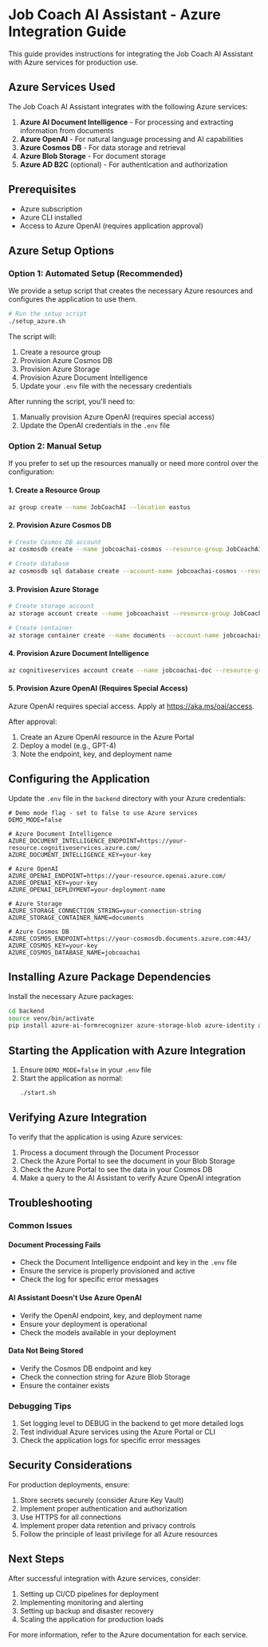 # Job Coach AI Assistant - Azure Integration Guide

This guide provides instructions for integrating the Job Coach AI Assistant with Azure services for production use.

## Azure Services Used

The Job Coach AI Assistant integrates with the following Azure services:

1. **Azure AI Document Intelligence** - For processing and extracting information from documents
2. **Azure OpenAI** - For natural language processing and AI capabilities
3. **Azure Cosmos DB** - For data storage and retrieval
4. **Azure Blob Storage** - For document storage
5. **Azure AD B2C** (optional) - For authentication and authorization

## Prerequisites

- Azure subscription
- Azure CLI installed
- Access to Azure OpenAI (requires application approval)

## Azure Setup Options

### Option 1: Automated Setup (Recommended)

We provide a setup script that creates the necessary Azure resources and configures the application to use them.

```bash
# Run the setup script
./setup_azure.sh
```

The script will:
1. Create a resource group
2. Provision Azure Cosmos DB
3. Provision Azure Storage
4. Provision Azure Document Intelligence
5. Update your `.env` file with the necessary credentials

After running the script, you'll need to:
1. Manually provision Azure OpenAI (requires special access)
2. Update the OpenAI credentials in the `.env` file

### Option 2: Manual Setup

If you prefer to set up the resources manually or need more control over the configuration:

#### 1. Create a Resource Group

```bash
az group create --name JobCoachAI --location eastus
```

#### 2. Provision Azure Cosmos DB

```bash
# Create Cosmos DB account
az cosmosdb create --name jobcoachai-cosmos --resource-group JobCoachAI --kind GlobalDocumentDB

# Create database
az cosmosdb sql database create --account-name jobcoachai-cosmos --resource-group JobCoachAI --name jobcoachai
```

#### 3. Provision Azure Storage

```bash
# Create storage account
az storage account create --name jobcoachaist --resource-group JobCoachAI --location eastus --sku Standard_LRS

# Create container
az storage container create --name documents --account-name jobcoachaist
```

#### 4. Provision Azure Document Intelligence

```bash
az cognitiveservices account create --name jobcoachai-doc --resource-group JobCoachAI --kind FormRecognizer --sku S0 --location eastus
```

#### 5. Provision Azure OpenAI (Requires Special Access)

Azure OpenAI requires special access. Apply at https://aka.ms/oai/access.

After approval:
1. Create an Azure OpenAI resource in the Azure Portal
2. Deploy a model (e.g., GPT-4)
3. Note the endpoint, key, and deployment name

## Configuring the Application

Update the `.env` file in the `backend` directory with your Azure credentials:

```
# Demo mode flag - set to false to use Azure services
DEMO_MODE=false

# Azure Document Intelligence
AZURE_DOCUMENT_INTELLIGENCE_ENDPOINT=https://your-resource.cognitiveservices.azure.com/
AZURE_DOCUMENT_INTELLIGENCE_KEY=your-key

# Azure OpenAI
AZURE_OPENAI_ENDPOINT=https://your-resource.openai.azure.com/
AZURE_OPENAI_KEY=your-key
AZURE_OPENAI_DEPLOYMENT=your-deployment-name

# Azure Storage
AZURE_STORAGE_CONNECTION_STRING=your-connection-string
AZURE_STORAGE_CONTAINER_NAME=documents

# Azure Cosmos DB
AZURE_COSMOS_ENDPOINT=https://your-cosmosdb.documents.azure.com:443/
AZURE_COSMOS_KEY=your-key
AZURE_COSMOS_DATABASE_NAME=jobcoachai
```

## Installing Azure Package Dependencies

Install the necessary Azure packages:

```bash
cd backend
source venv/bin/activate
pip install azure-ai-formrecognizer azure-storage-blob azure-identity azure-cosmos
```

## Starting the Application with Azure Integration

1. Ensure `DEMO_MODE=false` in your `.env` file
2. Start the application as normal:
   ```bash
   ./start.sh
   ```

## Verifying Azure Integration

To verify that the application is using Azure services:

1. Process a document through the Document Processor
2. Check the Azure Portal to see the document in your Blob Storage
3. Check the Azure Portal to see the data in your Cosmos DB
4. Make a query to the AI Assistant to verify Azure OpenAI integration

## Troubleshooting

### Common Issues

#### Document Processing Fails

- Check the Document Intelligence endpoint and key in the `.env` file
- Ensure the service is properly provisioned and active
- Check the log for specific error messages

#### AI Assistant Doesn't Use Azure OpenAI

- Verify the OpenAI endpoint, key, and deployment name
- Ensure your deployment is operational
- Check the models available in your deployment

#### Data Not Being Stored

- Verify the Cosmos DB endpoint and key
- Check the connection string for Azure Blob Storage
- Ensure the container exists

### Debugging Tips

1. Set logging level to DEBUG in the backend to get more detailed logs
2. Test individual Azure services using the Azure Portal or CLI
3. Check the application logs for specific error messages

## Security Considerations

For production deployments, ensure:

1. Store secrets securely (consider Azure Key Vault)
2. Implement proper authentication and authorization
3. Use HTTPS for all connections
4. Implement proper data retention and privacy controls
5. Follow the principle of least privilege for all Azure resources

## Next Steps

After successful integration with Azure services, consider:

1. Setting up CI/CD pipelines for deployment
2. Implementing monitoring and alerting
3. Setting up backup and disaster recovery
4. Scaling the application for production loads

For more information, refer to the Azure documentation for each service. 
